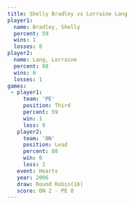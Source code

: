 ```yaml
---
title: Shelly Bradley vs Lorraine Lang
player1:               
  name: Bradley, Shelly
  percent: 59          
  wins: 1              
  losses: 0            
player2:               
  name: Lang, Lorraine 
  percent: 88          
  wins: 0              
  losses: 1            
games:
 - player1:         
     team: 'PE'     
     position: Third
     percent: 59    
     win: 1         
     loss: 0        
   player2:        
     team: 'ON'    
     position: Lead
     percent: 88   
     win: 0        
     loss: 1       
   event: Hearts        
   year: 2006           
   draw: Round Robin(16)
   score: ON 2 - PE 8   
---
```

